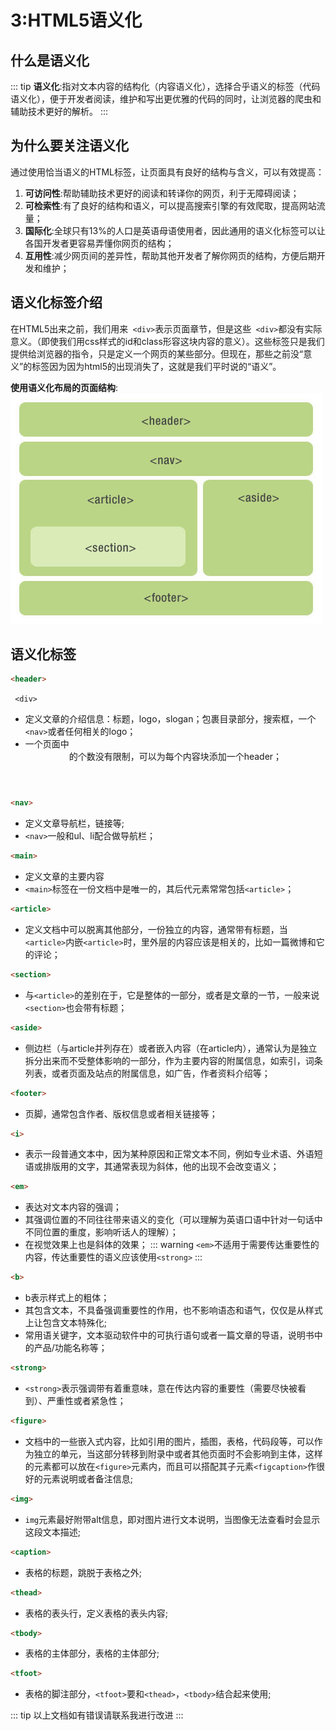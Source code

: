 # 3:HTML5语义化
## 什么是语义化
::: tip
**语义化**:指对文本内容的结构化（内容语义化），选择合乎语义的标签（代码语义化），便于开发者阅读，维护和写出更优雅的代码的同时，让浏览器的爬虫和辅助技术更好的解析。
:::

## 为什么要关注语义化
通过使用恰当语义的HTML标签，让页面具有良好的结构与含义，可以有效提高：
1. **可访问性**:帮助辅助技术更好的阅读和转译你的网页，利于无障碍阅读；
2. **可检索性**:有了良好的结构和语义，可以提高搜索引擎的有效爬取，提高网站流量；
3. **国际化**:全球只有13%的人口是英语母语使用者，因此通用的语义化标签可以让各国开发者更容易弄懂你网页的结构；
4. **互用性**:减少网页间的差异性，帮助其他开发者了解你网页的结构，方便后期开发和维护；

## 语义化标签介绍
在HTML5出来之前，我们用来``` <div>```表示页面章节，但是这些``` <div>```都没有实际意义。（即使我们用css样式的id和class形容这块内容的意义）。这些标签只是我们提供给浏览器的指令，只是定义一个网页的某些部分。但现在，那些之前没“意义”的标签因为因为html5的出现消失了，这就是我们平时说的“语义”。 

**使用语义化布局的页面结构**:<br>
![html5Layout](../images/html5Layout.jpg)

## 语义化标签
``` html
<header>
``` 
``` <div>```
+ 定义文章的介绍信息：标题，logo，slogan；包裹目录部分，搜索框，一个```<nav>```或者任何相关的logo；
+ 一个页面中<header>的个数没有限制，可以为每个内容块添加一个header；

``` html
<nav>
``` 
+ 定义文章导航栏，链接等;
+ ```<nav>```一般和ul、li配合做导航栏；

``` html
<main>
```
+ 定义文章的主要内容
+ ```<main>```标签在一份文档中是唯一的，其后代元素常常包括```<article>```；

``` html
<article>
```
+ 定义文档中可以脱离其他部分，一份独立的内容，通常带有标题，当```<article>```内嵌```<article>```时，里外层的内容应该是相关的，比如一篇微博和它的评论；

``` html
<section>
```
+ 与```<article>```的差别在于，它是整体的一部分，或者是文章的一节，一般来说```<section>```也会带有标题；

``` html
<aside>
```
+ 侧边栏（与article并列存在）或者嵌入内容（在article内），通常认为是独立拆分出来而不受整体影响的一部分，作为主要内容的附属信息，如索引，词条列表，或者页面及站点的附属信息，如广告，作者资料介绍等；

``` html
<footer>
```
+ 页脚，通常包含作者、版权信息或者相关链接等；

``` html
<i>
 ```
+ 表示一段普通文本中，因为某种原因和正常文本不同，例如专业术语、外语短语或排版用的文字，其通常表现为斜体，他的出现不会改变语义；

``` html
<em>
```
+ 表达对文本内容的强调；
+ 其强调位置的不同往往带来语义的变化（可以理解为英语口语中针对一句话中不同位置的重度，影响听话人的理解）；
+ 在视觉效果上也是斜体的效果；
::: warning
 ```<em>```不适用于需要传达重要性的内容，传达重要性的语义应该使用```<strong>```
:::

``` html
<b>
```
+ b表示样式上的粗体；
+ 其包含文本，不具备强调重要性的作用，也不影响语态和语气，仅仅是从样式上让包含文本特殊化;
+ 常用语关键字，文本驱动软件中的可执行语句或者一篇文章的导语，说明书中的产品/功能名称等；

``` html
<strong>
 ```
+ ```<strong>```表示强调带有着重意味，意在传达内容的重要性（需要尽快被看到）、严重性或者紧急性；

``` html
<figure>
```
+ 文档中的一些嵌入式内容，比如引用的图片，插图，表格，代码段等，可以作为独立的单元，当这部分转移到附录中或者其他页面时不会影响到主体，这样的元素都可以放在```<figure>```元素内，而且可以搭配其子元素```<figcaption>```作很好的元素说明或者备注信息;

``` html
<img>
```
+ ```img```元素最好附带alt信息，即对图片进行文本说明，当图像无法查看时会显示这段文本描述;

``` html
<caption>
```
+ 表格的标题，跳脱于表格之外;

``` html
<thead>
```
+ 表格的表头行，定义表格的表头内容;

``` html
<tbody>
```
+ 表格的主体部分，表格的主体部分;

``` html
<tfoot>
```
+ 表格的脚注部分，```<tfoot>```要和```<thead>```，```<tbody>```结合起来使用;

::: tip
以上文档如有错误请联系我进行改进
:::

